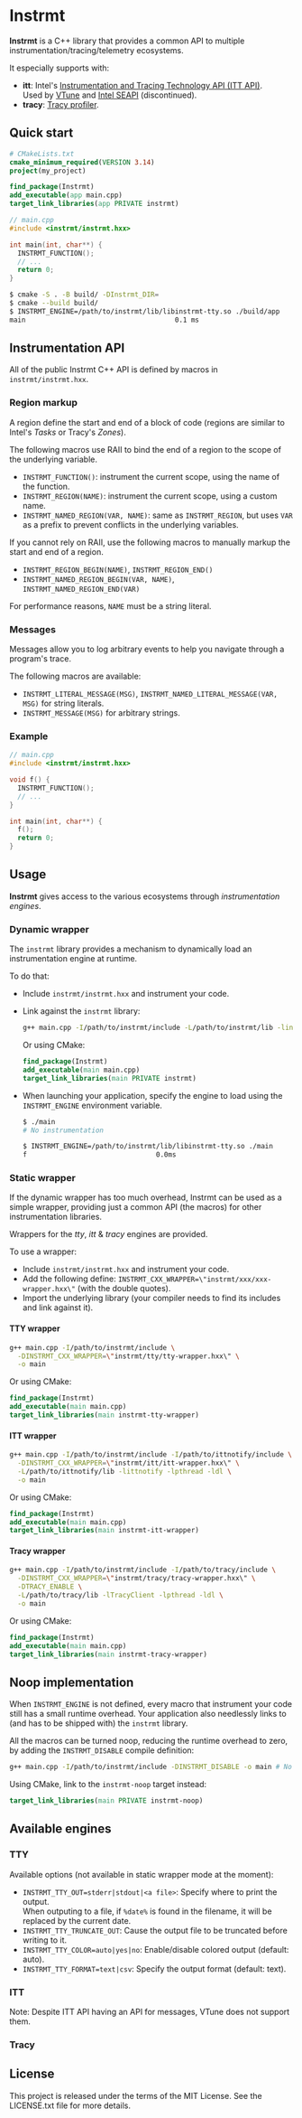 # Instrmt

**Instrmt** is a C++ library that provides a common API to multiple instrumentation/tracing/telemetry ecosystems.

It especially supports with:

- **itt**: Intel's [Instrumentation and Tracing Technology API (ITT API)](https://github.com/intel/ittapi).\
  Used by [VTune](https://www.intel.com/content/www/us/en/docs/vtune-profiler/user-guide/2025-0/instrumentation-and-tracing-technology-apis.html) and [Intel SEAPI](https://github.com/intel/IntelSEAPI) (discontinued).
- **tracy**: [Tracy profiler](https://github.com/wolfpld/tracy).

## Quick start

```cmake
# CMakeLists.txt
cmake_minimum_required(VERSION 3.14)
project(my_project)

find_package(Instrmt)
add_executable(app main.cpp)
target_link_libraries(app PRIVATE instrmt)
```

```cpp
// main.cpp
#include <instrmt/instrmt.hxx>

int main(int, char**) {
  INSTRMT_FUNCTION();
  // ...
  return 0;
}
```

```sh
$ cmake -S . -B build/ -DInstrmt_DIR=
$ cmake --build build/
$ INSTRMT_ENGINE=/path/to/instrmt/lib/libinstrmt-tty.so ./build/app
main                                     0.1 ms
```

## Instrumentation API

All of the public Instrmt C++ API is defined by macros in `instrmt/instrmt.hxx`.

### Region markup

A region define the start and end of a block of code (regions are similar to Intel's _Tasks_ or Tracy's _Zones_).

The following macros use RAII to bind the end of a region to the scope of the underlying variable.

- `INSTRMT_FUNCTION()`: instrument the current scope, using the name of the function.
- `INSTRMT_REGION(NAME)`: instrument the current scope, using a custom name.
- `INSTRMT_NAMED_REGION(VAR, NAME)`: same as `INSTRMT_REGION`, but uses `VAR` as a prefix to prevent conflicts in the underlying variables.

If you cannot rely on RAII, use the following macros to manually markup the start and end of a region.

- `INSTRMT_REGION_BEGIN(NAME)`, `INSTRMT_REGION_END()`
- `INSTRMT_NAMED_REGION_BEGIN(VAR, NAME)`, `INSTRMT_NAMED_REGION_END(VAR)`

For performance reasons, `NAME` must be a string literal.

### Messages

Messages allow you to log arbitrary events to help you navigate through a program's trace.

The following macros are available:

- `INSTRMT_LITERAL_MESSAGE(MSG)`, `INSTRMT_NAMED_LITERAL_MESSAGE(VAR, MSG)` for string literals.
- `INSTRMT_MESSAGE(MSG)` for arbitrary strings.

### Example

```cpp
// main.cpp
#include <instrmt/instrmt.hxx>

void f() {
  INSTRMT_FUNCTION();
  // ...
}

int main(int, char**) {
  f();
  return 0;
}
```

## Usage

**Instrmt** gives access to the various ecosystems through _instrumentation engines_.

### Dynamic wrapper

The `instrmt` library provides a mechanism to dynamically load an instrumentation engine at runtime.

To do that:

- Include `instrmt/instrmt.hxx` and instrument your code.
- Link against the `instrmt` library:

  ```sh
  g++ main.cpp -I/path/to/instrmt/include -L/path/to/instrmt/lib -linstrmt -ldl -o main
  ```

  Or using CMake:

  ```cmake
  find_package(Instrmt)
  add_executable(main main.cpp)
  target_link_libraries(main PRIVATE instrmt)
  ```

- When launching your application, specify the engine to load using the `INSTRMT_ENGINE` environment variable.

  ```sh
  $ ./main
  # No instrumentation

  $ INSTRMT_ENGINE=/path/to/instrmt/lib/libinstrmt-tty.so ./main
  f                                0.0ms
  ```

### Static wrapper

If the dynamic wrapper has too much overhead, Instrmt can be used as a simple wrapper, providing just a common API (the macros) for other instrumentation libraries.

Wrappers for the _tty_, _itt_ & _tracy_ engines are provided.

To use a wrapper:

- Include `instrmt/instrmt.hxx` and instrument your code.
- Add the following define: `INSTRMT_CXX_WRAPPER=\"instrmt/xxx/xxx-wrapper.hxx\"` (with the double quotes).
- Import the underlying library (your compiler needs to find its includes and link against it).

#### TTY wrapper

```sh
g++ main.cpp -I/path/to/instrmt/include \
  -DINSTRMT_CXX_WRAPPER=\"instrmt/tty/tty-wrapper.hxx\" \
  -o main
```

Or using CMake:

```cmake
find_package(Instrmt)
add_executable(main main.cpp)
target_link_libraries(main instrmt-tty-wrapper)
```

#### ITT wrapper

```sh
g++ main.cpp -I/path/to/instrmt/include -I/path/to/ittnotify/include \
  -DINSTRMT_CXX_WRAPPER=\"instrmt/itt/itt-wrapper.hxx\" \
  -L/path/to/ittnotify/lib -littnotify -lpthread -ldl \
  -o main
```

Or using CMake:

```cmake
find_package(Instrmt)
add_executable(main main.cpp)
target_link_libraries(main instrmt-itt-wrapper)
```

#### Tracy wrapper

```sh
g++ main.cpp -I/path/to/instrmt/include -I/path/to/tracy/include \
  -DINSTRMT_CXX_WRAPPER=\"instrmt/tracy/tracy-wrapper.hxx\" \
  -DTRACY_ENABLE \
  -L/path/to/tracy/lib -lTracyClient -lpthread -ldl \
  -o main
```

Or using CMake:

```cmake
find_package(Instrmt)
add_executable(main main.cpp)
target_link_libraries(main instrmt-tracy-wrapper)
```

## Noop implementation

When `INSTRMT_ENGINE` is not defined, every macro that instrument your code still has a small runtime overhead.
Your application also needlessly links to (and has to be shipped with) the `instrmt` library.

All the macros can be turned noop, reducing the runtime overhead to zero, by adding the `INSTRMT_DISABLE` compile definition:

```sh
g++ main.cpp -I/path/to/instrmt/include -DINSTRMT_DISABLE -o main # No -linstrmt
```

Using CMake, link to the `instrmt-noop` target instead:

```cmake
target_link_libraries(main PRIVATE instrmt-noop)
```

## Available engines

### TTY

Available options (not available in static wrapper mode at the moment):

- `INSTRMT_TTY_OUT=stderr|stdout|<a file>`: Specify where to print the output.\
  When outputing to a file, if `%date%` is found in the filename, it will be replaced by the current date.
- `INSTRMT_TTY_TRUNCATE_OUT`: Cause the output file to be truncated before writing to it.
- `INSTRMT_TTY_COLOR=auto|yes|no`: Enable/disable colored output (default: auto).
- `INSTRMT_TTY_FORMAT=text|csv`: Specify the output format (default: text).

### ITT

Note: Despite ITT API having an API for messages, VTune does not support them.

### Tracy

## License

This project is released under the terms of the MIT License. See the LICENSE.txt file for more details.
